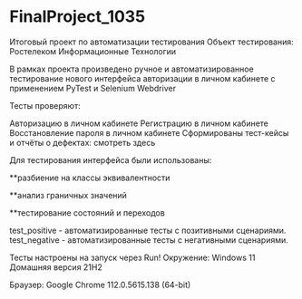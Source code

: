 # FinalProject_1035
Итоговый проект по автоматизации тестирования
Объект тестирования: Ростелеком Информационные Технологии

В рамках проекта произведено ручное и автоматизированное тестирование нового интерфейса авторизации в личном кабинете с применением PyTest и Selenium Webdriver

Тесты проверяют:

Авторизацию в личном кабинете
Регистрацию в личном кабинете
Восстановление пароля в личном кабинете
Сформированы тест-кейсы и отчёты о дефектах: смотреть здесь

Для тестирования интерфейса были использованы:

**разбиение на классы эквивалентности

**анализ граничных значений

**тестирование состояний и переходов


test_positive - автоматизированные тесты с позитивными сценариями.
test_negative - автоматизированные тесты с негативными сценариями.

Тесты настроены на запуск через Run!
Окружение: Windows 11 Домашняя версия 21H2

Браузер: Google Chrome 112.0.5615.138 (64-bit)
